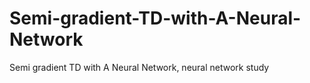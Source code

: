 # Semi-gradient-TD-with-A-Neural-Network
Semi gradient TD with A Neural Network, neural network study

